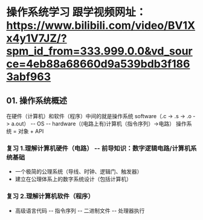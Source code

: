 # 操作系统学习 跟学视频网址：https://www.bilibili.com/video/BV1Xx4y1V7JZ/?spm_id_from=333.999.0.0&vd_source=4eb88a68660d9a539bdb3f1863abf963

## 01. 操作系统概述
在硬件（计算机）和软件（程序）中间的就是操作系统
software（.c -> .s -> .o -> a.out） -- OS -- hardware（(电路上有)计算机（指令序列）->电路）
操作系统 = 对象 + API

### 复习 1.理解计算机硬件（电路） -- 前导知识：数字逻辑电路/计算机系统基础
* 一个极简的公理系统（导线、时钟、逻辑门、触发器）
* 建立在公理体系上的数字系统设计（包括计算机）
### 复习 2.理解计算机软件（程序） 
* 高级语言代码 -- 指令序列 -- 二进制文件 -- 处理器执行
